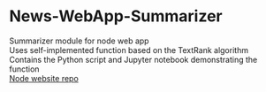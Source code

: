 # News-WebApp-Summarizer
Summarizer module for node web app <br>
Uses self-implemented function based on the TextRank algorithm <br>
Contains the Python script and Jupyter notebook demonstrating the function <br>
[Node website repo](https://github.com/vshah3376/News-WebApp-Nodejs)

